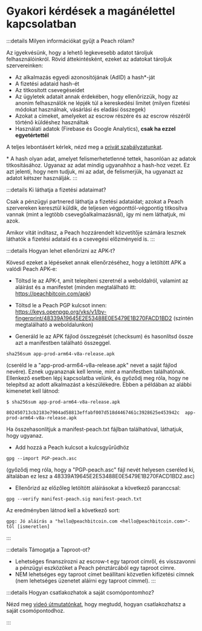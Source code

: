 # Gyakori kérdések a magánélettel kapcsolatban

:::details Milyen információkat gyűjt a Peach rólam?

Az igyekvésünk, hogy a lehető legkevesebb adatot tároljuk felhasználóinkról. Rövid áttekintésként, ezeket az adatokat tároljuk szervereinken:

- Az alkalmazás egyedi azonosítójának (AdID) a hash\*-ját
- A fizetési adataid hash-ét
- Az titkosított csevegéseidet
- Az ügyletek adatait annak érdekében, hogy ellenőrizzük, hogy az anonim felhasználók ne lépjék túl a kereskedési limitet (milyen fizetési módokat használnak, vásárlási és eladási összegek)
- Azokat a címeket, amelyeket az escrow részére és az escrow részéről történő küldéshez használtak
- Használati adatok (Firebase és Google Analytics), **csak ha ezzel egyetértettél**

A teljes lebontásért kérlek, nézd meg a [privát szabályzatunkat](/privacy-policy/).

\* A hash olyan adat, amelyet felismerhetetlenné tettek, hasonlóan az adatok titkosításához. Ugyanaz az adat mindig ugyanahhoz a hash-hoz vezet. Ez azt jelenti, hogy nem tudjuk, mi az adat, de felismerjük, ha ugyanazt az adatot kétszer használják.
:::

:::details Ki láthatja a fizetési adataimat?

Csak a pénzügyi partnered láthatja a fizetési adataidat; azokat a Peach szervereken keresztül küldik, de teljesen végponttól-végpontig titkosítva vannak (mint a legtöbb csevegőalkalmazásnál), így mi nem láthatjuk, mi azok.

Amikor vitát indítasz, a Peach hozzárendelt közvetítője számára lesznek láthatók a fizetési adataid és a csevegési előzményeid is.
:::

:::details Hogyan lehet ellenőrizni az APK-t?

Kövesd ezeket a lépéseket annak ellenőrzéséhez, hogy a letöltött APK a valódi Peach APK-e:

- Töltsd le az APK-t, amit telepíteni szeretnél a weboldalról, valamint az aláírást és a manifestet (minden megtalálható itt: https://peachbitcoin.com/apk)

- Töltsd le a Peach PGP kulcsot innen: https://keys.openpgp.org/vks/v1/by-fingerprint/48339A19645E2E53488E0E5479E1B270FACD1BD2 (szintén megtalálható a weboldalunkon)

- Generáld le az APK fájlod összegzését (checksum) és hasonlítsd össze azt a manifestben található összeggel.

```
sha256sum app-prod-arm64-v8a-release.apk
```
(cseréld le a "app-prod-arm64-v8a-release.apk" nevet a saját fájlod nevére). Eznek ugyanaznak kell lennie, mint a manifestben találhatónak. Ellenkező esetben lépj kapcsolatba velünk, és győződj meg róla, hogy ne telepítsd az adott alkalmazást a készülékedre. Ebben a példában az alábbi kimenetet kell látnod:
```
$ sha256sum app-prod-arm64-v8a-release.apk

802450713cb2183e7904ad58813effabf007d518d4467461c3928625e453942c  app-prod-arm64-v8a-release.apk
```
Ha összehasonlítjuk a manifest-peach.txt fájlban találhatóval, láthatjuk, hogy ugyanaz.

- Add hozzá a Peach kulcsot a kulcsgyűrűdhöz
```
gpg --import PGP-peach.asc
```
(győződj meg róla, hogy a "PGP-peach.asc" fájl nevét helyesen cseréled ki, általában ez lesz a 48339A19645E2E53488E0E5479E1B270FACD1BD2.asc)

- Ellenőrizd az előzőleg letöltött aláírásokat a következő paranccsal:
```
gpg --verify manifest-peach.sig manifest-peach.txt
``` 
Az eredményben látnod kell a következő sort:
```
gpg: Jó aláírás a "hello@peachbitcoin.com <hello@peachbitcoin.com>"-től [ismeretlen]
```
:::

:::details Támogatja a Taproot-ot?

- Lehetséges finanszírozni az escrow-t egy taproot címről, és visszavonni a pénzügyi eszközöket a Peach pénztárcából egy taproot címre.
- NEM lehetséges egy taproot címet beállítani közvetlen kifizetési címnek (nem lehetséges üzenetet aláírni egy taproot címmel).
:::


:::details Hogyan csatlakozhatok a saját csomópontomhoz?

Nézd meg [videó útmutatónkat](https://www.youtube.com/watch?v=xtvq2i3mIYg), hogy megtudd, hogyan csatlakozhatsz a saját csomópontodhoz.

:::
